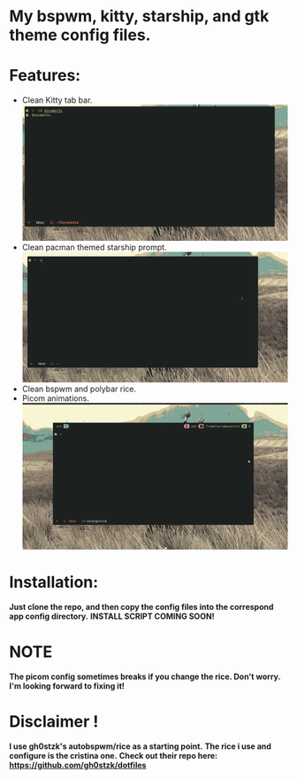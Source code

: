 # My bspwm, kitty, starship, and gtk theme config files.

# Features:
- Clean Kitty tab bar.
![Alt text](./images/tab-bar-showcase.gif)
- Clean pacman themed starship prompt.
![Alt text](./images/prompt-showcase.gif)
- Clean bspwm and polybar rice.
- Picom animations.
![Alt text](./images/picom-preview.gif)

# Installation:

**Just clone the repo, and then copy the config files into the correspond app config directory.**
**INSTALL SCRIPT COMING SOON!**

# NOTE 
**The picom config sometimes breaks if you change the rice. Don't worry. I'm looking forward to fixing it!**

# Disclaimer !
**I use gh0stzk's autobspwm/rice as a starting point.**
**The rice i use and configure is the cristina one.**
**Check out their repo here: https://github.com/gh0stzk/dotfiles**
